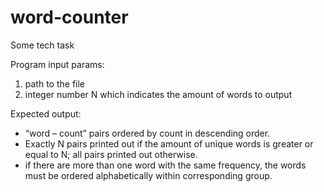 # word-counter
Some tech task 

Program input params: 
1. path to the file
2. integer number N which indicates the amount of words to output

Expected output:
 - “word – count”  pairs ordered by count in descending order.
 - Exactly N pairs printed out if the amount of unique words is greater or equal to N; all pairs printed out otherwise.
 - if there are more than one word with the same frequency, the words must be ordered alphabetically within corresponding group.
